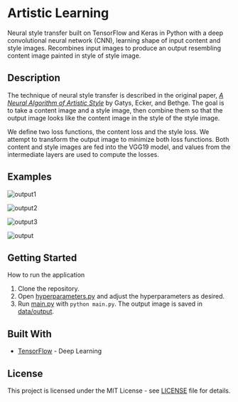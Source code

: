 # Artistic Learning

Neural style transfer built on TensorFlow and Keras in Python with a deep convolutional neural network (CNN), learning shape of input content and style images. Recombines input images to produce an output resembling content image painted in style of style image.

## Description

The technique of neural style transfer is described in the original paper, [*A Neural Algorithm of Artistic Style*](https://arxiv.org/pdf/1508.06576.pdf) by Gatys, Ecker, and Bethge. The goal is to take a content image and a style image, then combine them so that the output image looks like the content image in the style of the style image. 

We define two loss functions, the content loss and the style loss. We attempt to transform the output image to minimize both loss functions. Both content and style images are fed into the VGG19 model, and values from the intermediate layers are used to compute the losses.

## Examples
![output1](images/output1.png)

![output2](images/output2.png)

![output3](images/output3.png)

![output](images/output.png)

## Getting Started

How to run the application

1. Clone the repository.
2. Open [hyperparameters.py](src/hyperparameters.py) and adjust the hyperparameters as desired. 
3. Run [main.py](src/main.py) with ```python main.py```. The output image is saved in [data/output](data/output).

## Built With

* [TensorFlow](https://www.tensorflow.org/) - Deep Learning

## License

This project is licensed under the MIT License - see [LICENSE](LICENSE) file for details.
